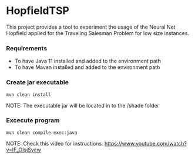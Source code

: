 # HopfieldTSP
This project provides a tool to experiment the usage of the Neural Net Hopfield applied for the Traveling Salesman Problem for low size instances.

### Requirements
* To have Java 11 installed and added to the environment path
* To have Maven installed and added to the environment path

### Create jar executable
`mvn clean install`

NOTE: The executable jar will be located in to the /shade folder

### Excecute program
`mvn clean compile exec:java`

NOTE: Check this video for instructions.
https://www.youtube.com/watch?v=lF_OIsjSycw

